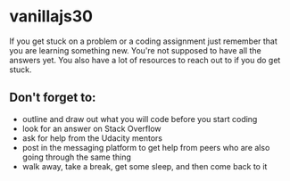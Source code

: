 # vanillajs30
If you get stuck on a problem or a coding assignment just remember that you are learning something new. You're not supposed to have all the answers yet. You also have a lot of resources to reach out to if you do get stuck.

## Don't forget to:
- outline and draw out what you will code before you start coding
- look for an answer on Stack Overflow
- ask for help from the Udacity mentors
- post in the messaging platform to get help from peers who are also going through the same thing
- walk away, take a break, get some sleep, and then come back to it


